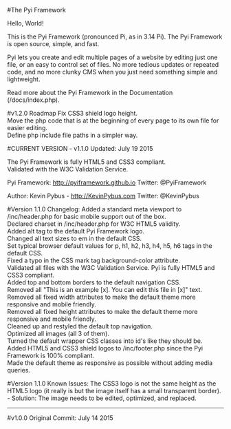 #The Pyi Framework

Hello, World!

This is the Pyi Framework (pronounced Pi, as in 3.14 Pi). The Pyi Framework is open source, simple, and fast.

Pyi lets you create and edit multiple pages of a website by editing just one file, or an easy to control set of files.
No more tedious updates or repeated code, and no more clunky CMS when you just need something simple and lightweight.

Read more about the Pyi Framework in the Documentation (/docs/index.php).

#v1.2.0 Roadmap
Fix CSS3 shield logo height.  
Move the php code that is at the beginning of every page to its own file for easier editing.  
Define php include file paths in a simpler way.

#CURRENT VERSION - v1.1.0
Updated: July 19 2015

The Pyi Framework is fully HTML5 and CSS3 compliant.  
Validated with the W3C Validation Service.

Pyi Framework: http://pyiframework.github.io
Twitter: @PyiFramework

Author: Kevin Pybus - http://KevinPybus.com
Twitter: @KevinPybus

#Version 1.1.0 Changelog:
Added a standard meta viewport to /inc/header.php for basic mobile support out of the box.  
Declared charset in /inc/header.php for W3C HTML5 validity.  
Added alt tag to the default Pyi Framework logo.  
Changed all text sizes to em in the default CSS.  
Set typical browser default values for p, h1, h2, h3, h4, h5, h6 tags in the default CSS.  
Fixed a typo in the CSS mark tag background-color attribute.  
Validated all files with the W3C Validation Service. Pyi is fully HTML5 and CSS3 compliant.  
Added top and bottom borders to the default navigation CSS.  
Removed all "This is an example [x]. You can edit this file in [x]" text.  
Removed all fixed width attributes to make the default theme more responsive and mobile friendly.  
Removed all fixed height attributes to make the default theme more responsive and mobile friendly.  
Cleaned up and restyled the default top navigation.  
Optimized all images (all 3 of them).  
Turned the default wrapper CSS classes into id's like they should be.  
Added HTML5 and CSS3 shield logos to /inc/footer.php since the Pyi Framework is 100% compliant.  
Made the default theme as responsive as possible without adding media queries.

#Version 1.1.0 Known Issues:
The CSS3 logo is not the same height as the HTML5 logo (it really is but the image itself has a small transparent border). - Solution: The image needs to be edited, optimized, and replaced.


---


#v1.0.0
Original Commit: July 14 2015
